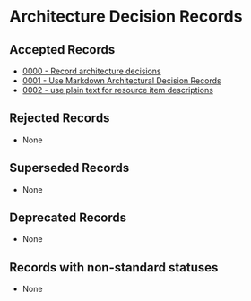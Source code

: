 <!-- This file has been generated by `pyadr`. Manual changes will be erased at next generation. -->
# Architecture Decision Records

## Accepted Records

* [0000 - Record architecture decisions](0000-record-architecture-decisions.md)
* [0001 - Use Markdown Architectural Decision Records](0001-use-markdown-architectural-decision-records.md)
* [0002 - use plain text for resource item descriptions](0002-use-plain-text-for-resource-item-descriptions.md)

## Rejected Records

* None

## Superseded Records

* None

## Deprecated Records

* None

## Records with non-standard statuses

* None
